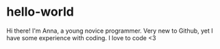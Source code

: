 # hello-world

Hi there! I'm Anna, a young novice programmer. Very new to Github, yet I have some experience with coding. I love to code <3
